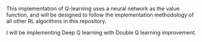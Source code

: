 This implementation of Q-learning uses a neural network as the value function, 
and will be designed to follow the implementation methodology of all other RL algorithms in this repository.


I will be implementing Deep Q learning with Double Q learning improvement.
